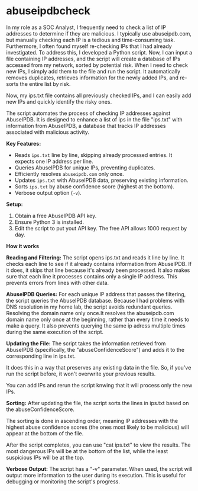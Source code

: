 # abuseipdbcheck

In my role as a SOC Analyst, I frequently need to check a list of IP addresses to determine if they are malicious. I typically use abuseipdb.com, but manually checking each IP is a tedious and time-consuming task. Furthermore, I often found myself re-checking IPs that I had already investigated. To address this, I developed a Python script. Now, I can input a file containing IP addresses, and the script will create a database of IPs accessed from my network, sorted by potential risk. When I need to check new IPs, I simply add them to the file and run the script. It automatically removes duplicates, retrieves information for the newly added IPs, and re-sorts the entire list by risk.

Now, my ips.txt file contains all previously checked IPs, and I can easily add new IPs and quickly identify the risky ones.

The script automates the process of checking IP addresses against AbuseIPDB. It is designed to enhance a list of ips in the file "ips.txt" with information from AbuseIPDB, a database that tracks IP addresses associated with malicious activity. 

**Key Features:**

* Reads `ips.txt` line by line, skipping already processed entries. It expects one IP address per line.
* Queries AbuseIPDB for unique IPs, preventing duplicates.
* Efficiently resolves `abuseipdb.com` only once.
* Updates `ips.txt` with AbuseIPDB data, preserving existing information.
* Sorts `ips.txt` by abuse confidence score (highest at the bottom).
* Verbose output option (`-v`).

**Setup:**

1.  Obtain a free AbuseIPDB API key.
2.  Ensure Python 3 is installed.
3.  Edit the script to put yout API key. The free API allows 1000 request by day. 


**How it works**

**Reading and Filtering:** The script opens ips.txt and reads it line by line.
It checks each line to see if it already contains information from AbuseIPDB. If it does, it skips that line because it's already been processed.
It also makes sure that each line it processes contains only a single IP address. This prevents errors from lines with other data.

**AbuseIPDB Queries:** For each unique IP address that passes the filtering, the script queries the AbuseIPDB database.
Because I had problems with DNS resolution in my home lab, the script avoids redundant queries. Resolving the domain name only once.It resolves the abuseipdb.com domain name only once at the beginning, rather than every time it needs to make a query. 
It also prevents querying the same ip adress multiple times during the same execution of the script.

**Updating the File:** The script takes the information retrieved from AbuseIPDB (specifically, the "abuseConfidenceScore") and adds it to the corresponding line in ips.txt.

It does this in a way that preserves any existing data in the file. So, if you've run the script before, it won't overwrite your previous results.

You can add IPs and rerun the script knwing that it will process only the new IPs.

**Sorting:** After updating the file, the script sorts the lines in ips.txt based on the abuseConfidenceScore.

The sorting is done in ascending order, meaning IP addresses with the highest abuse confidence scores (the ones most likely to be malicious) will appear at the bottom of the file.

After the script completes, you can use "cat ips.txt" to view the results. The most dangerous IPs will be at the bottom of the list, while the least suspicious IPs will be at the top.

**Verbose Output:** The script has a "-v" parameter. When used, the script will output more information to the user during its execution. This is useful for debugging or monitoring the script's progress.
